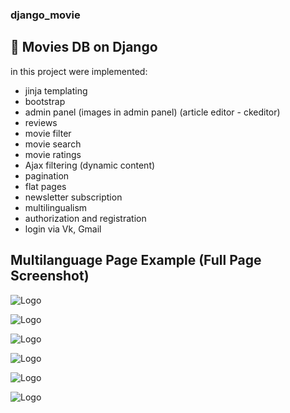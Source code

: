 ### django_movie
## 🍿 Movies DB on Django
in this project were implemented:
- jinja templating
- bootstrap
- admin panel (images in admin panel) (article editor - ckeditor)
- reviews
- movie filter
- movie search
- movie ratings
- Ajax filtering (dynamic content)
- pagination
- flat pages
- newsletter subscription
- multilingualism
- authorization and registration
- login via Vk, Gmail

## Multilanguage Page Example (Full Page Screenshot)

![Logo](https://i.ibb.co/n6dTCRr/english.png)



![Logo](https://i.ibb.co/RPgk6qy/screencapture-127-0-0-1-8000-admin-movies-movie-1-change-2022-06-09-13-15-21.png)



![Logo](https://i.ibb.co/6g5T6Yf/screencapture-127-0-0-1-8000-admin-movies-movie-2022-06-09-13-16-39.png)



![Logo](https://i.ibb.co/bNDfh3s/screencapture-127-0-0-1-8000-ru-2022-06-09-13-15-01.png)



![Logo](https://i.ibb.co/6XGydWN/screencapture-127-0-0-1-8000-ru-frozen-2-2022-06-09-13-14-12.png)



![Logo](https://i.ibb.co/F4DjDBZ/WWW-SQL-Designer-Google-Chrome.jpg)
